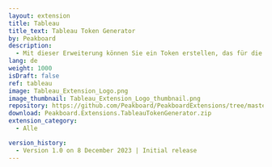 ```yaml
---
layout: extension
title: Tableau
title_text: Tableau Token Generator
by: Peakboard
description: 
  - Mit dieser Erweiterung können Sie ein Token erstellen, das für die Verbindung zu einem Tableau Dashboard in Peakboard benötigt wird.
lang: de
weight: 1000
isDraft: false
ref: tableau
image: Tableau_Extension_Logo.png
image_thumbnail: Tableau_Extension_Logo_thumbnail.png
repository: https://github.com/Peakboard/PeakboardExtensions/tree/master/TableauTokenGenerator
download: Peakboard.Extensions.TableauTokenGenerator.zip
extension_category:
  - Alle

version_history:
  - Version 1.0 on 8 December 2023 | Initial release
---
```

